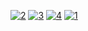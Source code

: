 <a href="https://ibb.co/mVRpydtc"><img src="https://i.ibb.co/0Rn591ZG/2.gif" alt="2" border="0"></a>
<a href="https://ibb.co/G31DDL1F"><img src="https://i.ibb.co/BK7JJx7w/3.gif" alt="3" border="0"></a>
<a href="https://ibb.co/79H7R5G"><img src="https://i.ibb.co/0wkPFSf/4.gif" alt="4" border="0"></a>
<a href="https://ibb.co/wkjpjm9"><img src="https://i.ibb.co/Zj7c7Dn/1.gif" alt="1" border="0"></a>
